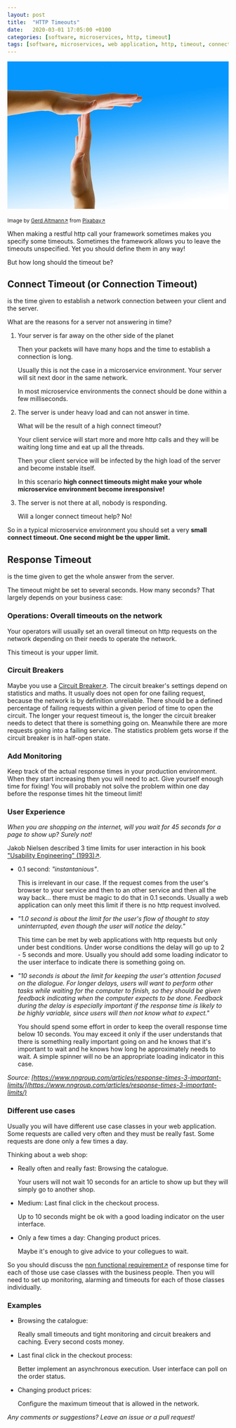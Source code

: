 ```yaml
---
layout: post
title:  "HTTP Timeouts"
date:   2020-03-01 17:05:00 +0100
categories: [software, microservices, http, timeout]
tags: [software, microservices, web application, http, timeout, connect timeout, response timeout]
---
```


![Timeout](/assets/timeout.jpg)

<small>Image by [Gerd Altmann&#8599;](https://pixabay.com/de/users/geralt-9301/?utm_source=link-attribution) from [Pixabay&#8599;](https://pixabay.com/de/?utm_source=link-attribution)</small>


When making a restful http call your framework sometimes makes you specify some timeouts.
Sometimes the framework allows you to leave the timeouts unspecified. 
Yet you should define them in any way!

But how long should the timeout be?

## Connect Timeout (or Connection Timeout)

is the time given to establish a network connection between your client and the server.

What are the reasons for a server not answering in time?

1. Your server is far away on the other side of the planet

   Then your packets will have many hops and the time to establish a connection is long.
   
   Usually this is not the case in a microservice environment. Your server will sit next door in the same network.
   
   In most microservice environments the connect should be done within a few milliseconds.
2. The server is under heavy load and can not answer in time.

   What will be the result of a high connect timeout?
   
   Your client service will start more and more http calls and they will be waiting long time and eat up all the threads.
   
   Then your client service will be infected by the high load of the server and become instable itself. 
   
   In this scenario **high connect timeouts might make your whole microservice environment become inresponsive!**
3. The server is not there at all, nobody is responding.

   Will a longer connect timeout help? No!
   
So in a typical microservice environment you should set a very **small connect timeout. One second might be the upper limit.**


## Response Timeout

is the time given to get the whole answer from the server.

The timeout might be set to several seconds. How many seconds? That largely depends on your business case:

### Operations: Overall timeouts on the network

   Your operators will usually set an overall timeout on http requests on the network depending on their needs to operate the network.
    
   This timeout is your upper limit. 

### Circuit Breakers

   Maybe you use a [Circuit Breaker&#8599;](https://martinfowler.com/bliki/CircuitBreaker.html). The circuit breaker's settings depend on statistics and maths. It usually does not open for one failing request, because the network is by definition unreliable. There should be a defined percentage of failing requests within a given period of time to open the circuit. The longer your request timeout is, the longer the circuit breaker needs to detect that there is something going on. Meanwhile there are more requests going into a failing service. The statistics problem gets worse if the circuit breaker is in half-open state.
   
### Add Monitoring

Keep track of the actual response times in your production environment. When they start increasing then you will need to act. Give yourself enough time for fixing! You will probably not solve the problem within one day before the response times hit the timeout limit!

### User Experience

   *When you are shopping on the internet, will you wait for 45 seconds for a page to show up? Surely not!* 
   
   Jakob Nielsen described 3 time limits for user interaction in his book ["Usability Engineering" (1993)&#8599;](https://www.nngroup.com/books/usability-engineering/).
    
   * 0.1 second: *"instantanious"*.
   
     This is irrelevant in our case. 
     If the request comes from the user's browser to your service and then to an other service and then all the way back... there must be magic to do that in 0.1 seconds.
     Usually a web application can only meet this limit if there is no http request involved.
   * *"1.0 second is about the limit for the user's flow of thought to stay uninterrupted, even though the user will notice the delay."*
   
     This time can be met by web applications with http requests but only under best conditions. Under worse conditions the delay will go up to 2 - 5 seconds and more. 
     Usually you should add some loading indicator to the user interface to indicate there is something going on.    
   * *"10 seconds is about the limit for keeping the user's attention focused on the dialogue. For longer delays, users will want to perform other tasks while waiting for the computer to finish, so they should be given feedback indicating when the computer expects to be done. Feedback during the delay is especially important if the response time is likely to be highly variable, since users will then not know what to expect."*
   
     You should spend some effort in order to keep the overall response time below 10 seconds. 
     You may exceed it only if the user understands that there is something really important going on and he knows that it's important to wait and he knows how long he approximately needs to wait. A simple spinner will no be an appropriate loading indicator in this case. 

   *Source: [https://www.nngroup.com/articles/response-times-3-important-limits/](https://www.nngroup.com/articles/response-times-3-important-limits/)*
   
### Different use cases

Usually you will have different use case classes in your web application. Some requests are called very often and they must be really fast. Some requests are done only a few times a day.

Thinking about a web shop:

* Really often and really fast: Browsing the catalogue. 
  
  Your users will not wait 10 seconds for an article to show up but they will simply go to another shop.

* Medium: Last final click in the checkout process.
  
  Up to 10 seconds might be ok with a good loading indicator on the user interface.
  
* Only a few times a day: Changing product prices.
  
  Maybe it's enough to give advice to your collegues to wait.
  
So you should discuss the [non functional requirement&#8599;](https://en.wikipedia.org/wiki/Non-functional_requirement) of response time for each of those use case classes with the business people.
Then you will need to set up monitoring, alarming and timeouts for each of those classes individually.
   
### Examples

* Browsing the catalogue: 
  
  Really small timeouts and tight monitoring and circuit breakers and caching. Every second costs money.

* Last final click in the checkout process:
  
  Better implement an asynchronous execution. User interface can poll on the order status.
  
* Changing product prices:
  
  Configure the maximum timeout that is allowed in the network.
  
  
*Any comments or suggestions? Leave an issue or a pull request!*